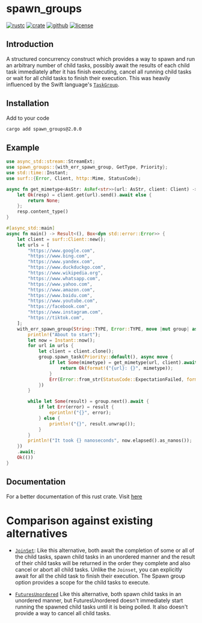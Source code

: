 # spawn_groups

[![rustc](https://img.shields.io/badge/rustc-1.70+-blue?style=flat-square&logo=rust)](https://www.rust-lang.org)
[![crate](https://img.shields.io/docsrs/spawn_groups)](https://docs.rs/spawn_groups/1.0.0)
[![github](https://img.shields.io/badge/spawn_group-grey?logo=Github&logoColor=white&label=github&labelColor=black)](https://github.com/Genaro-Chris/spawn_groups)
[![license](https://img.shields.io/github/license/Genaro-Chris/spawn_groups)]()

## Introduction

A structured concurrency construct which provides a way to spawn and run an arbitrary number of child tasks,
possibly await the results of each child task immediately after it has finish executing, cancel all running child tasks or wait for all child tasks to finish their execution.
This was heavily influenced by the Swift language's [`TaskGroup`](https://developer.apple.com/documentation/swift/taskgroup).

## Installation

Add to your code

```sh
cargo add spawn_groups@2.0.0
```

## Example

```rust
use async_std::stream::StreamExt;
use spawn_groups::{with_err_spawn_group, GetType, Priority};
use std::time::Instant;
use surf::{Error, Client, http::Mime, StatusCode};

async fn get_mimetype<AsStr: AsRef<str>>(url: AsStr, client: Client) -> Option<Mime> {
    let Ok(resp) = client.get(url).send().await else {
        return None;
    };
    resp.content_type()
}

#[async_std::main]
async fn main() -> Result<(), Box<dyn std::error::Error>> {
    let client = surf::Client::new();
    let urls = [
        "https://www.google.com",
        "https://www.bing.com",
        "https://www.yandex.com",
        "https://www.duckduckgo.com",
        "https://www.wikipedia.org",
        "https://www.whatsapp.com",
        "https://www.yahoo.com",
        "https://www.amazon.com",
        "https://www.baidu.com",
        "https://www.youtube.com",
        "https://facebook.com",
        "https://www.instagram.com",
        "https://tiktok.com",
    ];
    with_err_spawn_group(String::TYPE, Error::TYPE, move |mut group| async move {
        println!("About to start");
        let now = Instant::now();
        for url in urls {
            let client = client.clone();
            group.spawn_task(Priority::default(), async move {
                if let Some(mimetype) = get_mimetype(url, client).await {
                    return Ok(format!("{url}: {}", mimetype));
                }
                Err(Error::from_str(StatusCode::ExpectationFailed, format!("No content type found for {}", url)))
            })
        }

        while let Some(result) = group.next().await {
            if let Err(error) = result {
                eprintln!("{}", error);
            } else {
                println!("{}", result.unwrap());
            }
        }
        println!("It took {} nanoseconds", now.elapsed().as_nanos());
    })
    .await;
    Ok(())
}
```

## Documentation

For a better documentation of this rust crate. Visit [here](https://docs.rs/spawn_groups/1.0.0)


# Comparison against existing alternatives

* [`JoinSet`](): Like this alternative, both await the completion of some or all of the child tasks, spawn child tasks in an unordered manner and the result of their child tasks will be returned in the order they complete and also cancel or abort all child tasks. Unlike the `Joinset`, you can explicitly await for all the child task to finish their execution. The Spawn group option provides a scope for the child tasks to execute.

* [`FuturesUnordered`]() Like this alternative, both spawn child tasks in an unordered manner, but FuturesUnordered doesn't immediately start running the spawned child tasks until it is being polled. It also doesn't provide a way to cancel all child tasks. 